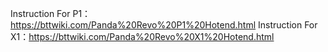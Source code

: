 Instruction For P1：https://bttwiki.com/Panda%20Revo%20P1%20Hotend.html
Instruction For X1：https://bttwiki.com/Panda%20Revo%20X1%20Hotend.html